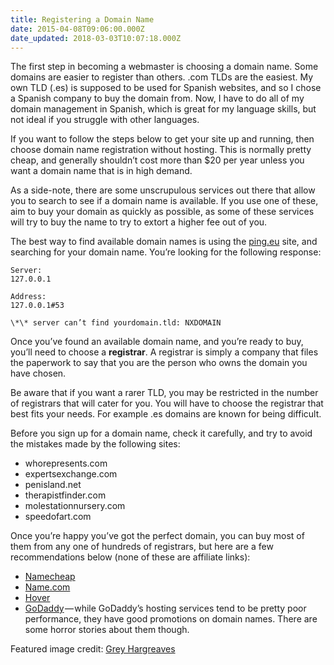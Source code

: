 ```yaml
---
title: Registering a Domain Name
date: 2015-04-08T09:06:00.000Z
date_updated: 2018-03-03T10:07:18.000Z
---
```


The first step in becoming a webmaster is choosing a domain name. Some domains are easier to register than others. .com TLDs are the easiest. My own TLD (.es) is supposed to be used for Spanish websites, and so I chose a Spanish company to buy the domain from. Now, I have to do all of my domain management in Spanish, which is great for my language skills, but not ideal if you struggle with other languages.

If you want to follow the steps below to get your site up and running, then choose domain name registration without hosting. This is normally pretty cheap, and generally shouldn’t cost more than $20 per year unless you want a domain name that is in high demand.

As a side-note, there are some unscrupulous services out there that allow you to search to see if a domain name is available. If you use one of these, aim to buy your domain as quickly as possible, as some of these services will try to buy the name to try to extort a higher fee out of you.

The best way to find available domain names is using the [ping.eu](http://ping.eu/nslookup/) site, and searching for your domain name. You’re looking for the following response:

```
Server:
127.0.0.1

Address:
127.0.0.1#53

\*\* server can’t find yourdomain.tld: NXDOMAIN
```

Once you’ve found an available domain name, and you’re ready to buy, you’ll need to choose a **registrar**. A registrar is simply a company that files the paperwork to say that you are the person who owns the domain you have chosen.

Be aware that if you want a rarer TLD, you may be restricted in the number of registrars that will cater for you. You will have to choose the registrar that best fits your needs. For example .es domains are known for being difficult.

Before you sign up for a domain name, check it carefully, and try to avoid the mistakes made by the following sites:

- whorepresents.com
- expertsexchange.com
- penisland.net
- therapistfinder.com
- molestationnursery.com
- speedofart.com

Once you’re happy you’ve got the perfect domain, you can buy most of them from any one of hundreds of registrars, but here are a few recommendations below (none of these are affiliate links):

- [Namecheap](http://www.namecheap.com/)
- [Name.com](https://www.name.com/)
- [Hover](https://www.hover.com/)
- [GoDaddy](https://www.godaddy.com/) — while GoDaddy’s hosting services tend to be pretty poor performance, they have good promotions on domain names. There are some horror stories about them though.

Featured image credit: [Grey Hargreaves](https://www.flickr.com/photos/querkmachine/)
